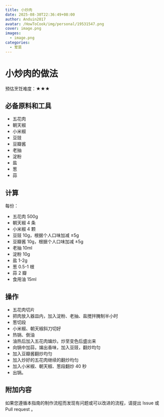```yaml
---
title: 小炒肉
date: 2025-08-30T22:36:49+08:00
author: Anduin2017
avatar: /HowToCook/img/personal/19531547.png
cover: image.png
images:
  - image.png
categories:
  - 荤菜
---
```


# 小炒肉的做法

预估烹饪难度：★★★

## 必备原料和工具

- 五花肉
- 朝天椒
- 小米椒
- 豆豉
- 豆瓣酱
- 老抽
- 淀粉
- 盐
- 葱
- 蒜

## 计算

每份：

- 五花肉 500g
- 朝天椒 4 条
- 小米椒 4 颗
- 豆豉 10g，根据个人口味加减 ±5g
- 豆瓣酱 10g，根据个人口味加减 ±5g
- 老抽 10ml
- 淀粉 10g
- 盐 1-2g
- 葱 0.5-1 根
- 蒜 2 瓣
- 食用油 15ml

## 操作

- 五花肉切片
- 把肉放入器皿内，加入淀粉、老抽、盐搅拌腌制半小时
- 葱切段
- 小米椒、朝天椒斜刀切好
- 热锅、倒油
- 油热后加入五花肉煸炒。炒至变色后盛出来
- 向锅中加蒜，煸出香味，加入豆豉，翻炒均匀
- 加入豆瓣酱翻炒均匀
- 加入炒好的五花肉继续的翻炒均匀
- 加入小米椒、朝天椒、葱段翻炒 40 秒
- 出锅。

## 附加内容

如果您遵循本指南的制作流程而发现有问题或可以改进的流程，请提出 Issue 或 Pull request 。
